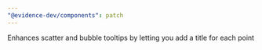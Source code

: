 ```yaml
---
"@evidence-dev/components": patch
---
```


Enhances scatter and bubble tooltips by letting you add a title for each point
